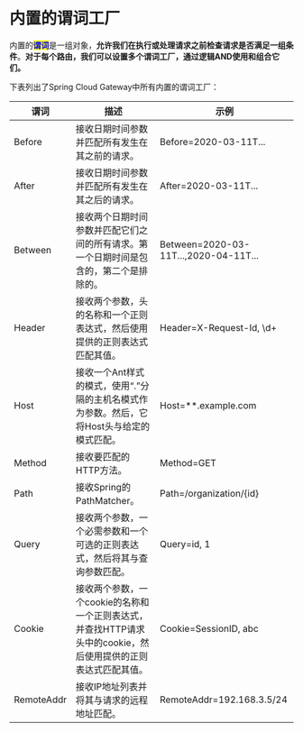 # 内置的谓词工厂

内置的<mark style="color:blue;">**谓词**</mark>是一组对象，**允许我们在执行或处理请求之前检查请求是否满足一组条件**。**对于每个路由，我们可以设置多个谓词工厂，通过逻辑AND使用和组合它们。**

下表列出了Spring Cloud Gateway中所有内置的谓词工厂：

| 谓词         | 描述                                                              | 示例                                    |
| ---------- | --------------------------------------------------------------- | ------------------------------------- |
| Before     | 接收日期时间参数并匹配所有发生在其之前的请求。                                         | Before=2020-03-11T...                 |
| After      | 接收日期时间参数并匹配所有发生在其之后的请求。                                         | After=2020-03-11T...                  |
| Between    | 接收两个日期时间参数并匹配它们之间的所有请求。第一个日期时间是包含的，第二个是排除的。                     | Between=2020-03-11T...,2020-04-11T... |
| Header     | 接收两个参数，头的名称和一个正则表达式，然后使用提供的正则表达式匹配其值。                           | Header=X-Request-Id, \d+              |
| Host       | 接收一个Ant样式的模式，使用“.”分隔的主机名模式作为参数。然后，它将Host头与给定的模式匹配。              | Host=\*\*.example.com                 |
| Method     | 接收要匹配的HTTP方法。                                                   | Method=GET                            |
| Path       | 接收Spring的PathMatcher。                                           | Path=/organization/{id}               |
| Query      | 接收两个参数，一个必需参数和一个可选的正则表达式，然后将其与查询参数匹配。                           | Query=id, 1                           |
| Cookie     | 接收两个参数，一个cookie的名称和一个正则表达式，并查找HTTP请求头中的cookie，然后使用提供的正则表达式匹配其值。 | Cookie=SessionID, abc                 |
| RemoteAddr | 接收IP地址列表并将其与请求的远程地址匹配。                                          | RemoteAddr=192.168.3.5/24             |

